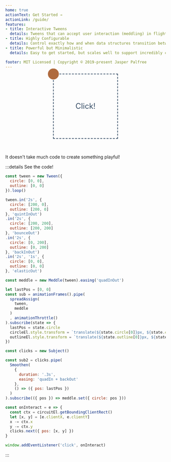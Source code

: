 ```yaml
---
home: true
actionText: Get Started →
actionLink: /guide/
features:
- title: Interactive Tweens
  details: Tweens that can accept user interaction (meddling) in flight, and then gracefully return to the intended state.
- title: Highly Configurable
  details: Control exactly how and when data structures transition between each other.
- title: Powerful but Minimalistic
  details: Easy to get started, but scales well to support incredibly complex projects.

footer: MIT Licensed | Copyright © 2019-present Jasper Palfree
---
```


<style>
.outline, .circle, .target {
  position: absolute;
  top: 0;
  left: 0;
  width: 30px;
  height: 30px;
  margin-left: -18px;
  margin-top: -18px;
  border: 2px solid #af6a3e;
  border-radius: 50%;
}
.outline {
  z-index: 2;
}
.target {
  width: 100px;
  height: 100px;
  margin-left: -50px;
  margin-top: -50px;
  border: none;
  background: none;
}
.circle {
  background: #af6a3e;
  border-color: #af6a3e;
  z-index: 1;
}
.circuit {
  position: relative;
  width: 200px;
  height: 200px;
  margin: auto;
  border: 2px dashed #3a5169;
  text-align: center;
  font-size: 24px;
  color: #3a5169;
  line-height: 200px;
  -webkit-touch-callout: none;
  -webkit-user-select: none;
  -khtml-user-select: none;
  -moz-user-select: none;
  -ms-user-select: none;
  user-select: none;
  margin-bottom: 3rem;
}
</style>

<div ref="circuit" class="circuit">
  <div ref="outline" class="outline"></div>
  <div ref="circle" class="circle"></div>
  <span>Click!</span>
</div>

It doesn't take much code to create something playful!

:::details See the code!

```javascript
const tween = new Tween({
  circle: [0, 0],
  outline: [0, 0]
}).loop()

tween.in('2s', {
  circle: [200, 0],
  outline: [200, 0]
}, 'quintInOut')
.in('2s', {
  circle: [200, 200],
  outline: [200, 200]
}, 'bounceOut')
.in('2s', {
  circle: [0, 200],
  outline: [0, 200]
}, 'backInOut')
.in('2s', '1s', {
  circle: [0, 0],
  outline: [0, 0]
}, 'elasticOut')

const meddle = new Meddle(tween).easing('quadInOut')

let lastPos = [0, 0]
const sub = animationFrames().pipe(
  spreadAssign(
    tween,
    meddle
  )
  , animationThrottle()
).subscribe(state => {
  lastPos = state.circle
  circleEl.style.transform = `translate(${state.circle[0]}px, ${state.circle[1]}px)`
  outlineEl.style.transform = `translate(${state.outline[0]}px, ${state.outline[1]}px)`
})

const clicks = new Subject()

const sub2 = clicks.pipe(
  Smoothen(
    {
      duration: '.3s',
      easing: 'quadIn + backOut'
    },
    () => ({ pos: lastPos })
  )
).subscribe(({ pos }) => meddle.set({ circle: pos }))

const onInteract = e => {
  const ctx = circuitEl.getBoundingClientRect()
  let [x, y] = [e.clientX, e.clientY]
  x -= ctx.x
  y -= ctx.y
  clicks.next({ pos: [x, y] })
}

window.addEventListener('click', onInteract)
```

:::

<script>
const { Tween, animationFrames, Meddle, spreadAssign, animationThrottle, Smoothen, Subject } = InTween

export default {
  name: 'Home',
  data: () => ({
    state: {}
  }),
  mounted(){
    const circuitEl = this.$refs.circuit
    const circleEl = this.$refs.circle
    const outlineEl = this.$refs.outline
    const tween = new Tween({
      circle: [0, 0],
      outline: [0, 0]
    }).loop()

    tween.in('2s', {
      circle: [200, 0],
      outline: [200, 0]
    }, 'quintInOut')
    .in('2s', {
      circle: [200, 200],
      outline: [200, 200]
    }, 'bounceOut')
    .in('2s', {
      circle: [0, 200],
      outline: [0, 200]
    }, 'backInOut')
    .in('2s', '1s', {
      circle: [0, 0],
      outline: [0, 0]
    }, 'elasticOut')

    const meddle = new Meddle(tween).easing('quadInOut')

    let lastPos = [0, 0]
    const sub = animationFrames().pipe(
      spreadAssign(
        tween,
        meddle
      )
      , animationThrottle()
    ).subscribe(state => {
      lastPos = state.circle
      circleEl.style.transform = `translate(${state.circle[0]}px, ${state.circle[1]}px)`
      outlineEl.style.transform = `translate(${state.outline[0]}px, ${state.outline[1]}px)`
    })

    const clicks = new Subject()

    const sub2 = clicks.pipe(
      Smoothen(
        {
          duration: '.3s',
          easing: 'quadIn + backOut'
        },
        () => ({ pos: lastPos })
      )
    ).subscribe(({ pos }) => meddle.set({ circle: pos }))

    const onInteract = e => {
      const ctx = circuitEl.getBoundingClientRect()
      let [x, y] = [e.clientX, e.clientY]
      x -= ctx.x
      y -= ctx.y
      clicks.next({ pos: [x, y] })
    }

    window.addEventListener('click', onInteract)

    this.$on('hook:beforeDestroy', () => {
      window.removeEventListener('click', onInteract)
      sub.unsubscribe()
      sub2.unsubscribe()
    })
  }
}

</script>
